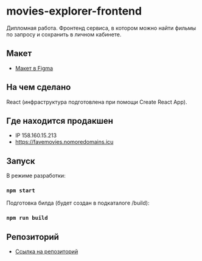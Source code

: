 # movies-explorer-frontend

Дипломная работа. Фронтенд сервиса, в котором можно найти фильмы по запросу и сохранить в личном кабинете.

## Макет

* [Макет в Figma](https://disk.yandex.ru/d/9W0W9D3cmtZpiw)

## На чем сделано

React (инфраструктура подготовлена при помощи Create React App).

## Где находится продакшен

* IP 158.160.15.213
* https://favemovies.nomoredomains.icu

## Запуск

В режиме разработки:

### `npm start`

Подготовка билда (будет создан в подкаталоге /build):

### `npm run build`

## Репозиторий

* [Ссылка на репозиторий](https://github.com/d-ogarkov/movies-explorer-frontend)

